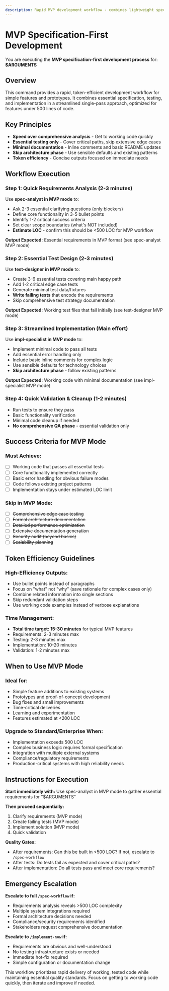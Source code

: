 ```yaml
---
description: Rapid MVP development workflow - combines lightweight specification, essential testing, and implementation in a single streamlined pass for simple features
---
```


# MVP Specification-First Development

You are executing the **MVP specification-first development process** for: **$ARGUMENTS**

## Overview
This command provides a rapid, token-efficient development workflow for simple features and prototypes. It combines essential specification, testing, and implementation in a streamlined single-pass approach, optimized for features under 500 lines of code.

## Key Principles
- **Speed over comprehensive analysis** - Get to working code quickly
- **Essential testing only** - Cover critical paths, skip extensive edge cases  
- **Minimal documentation** - Inline comments and basic README updates
- **Skip architecture phase** - Use sensible defaults and existing patterns
- **Token efficiency** - Concise outputs focused on immediate needs

## Workflow Execution

### Step 1: Quick Requirements Analysis (2-3 minutes)
Use **spec-analyst in MVP mode** to:
- Ask 2-3 essential clarifying questions (only blockers)
- Define core functionality in 3-5 bullet points
- Identify 1-2 critical success criteria
- Set clear scope boundaries (what's NOT included)
- **Estimate LOC** - confirm this should be <500 LOC for MVP workflow

**Output Expected:** Essential requirements in MVP format (see spec-analyst MVP mode)

### Step 2: Essential Test Design (2-3 minutes)
Use **test-designer in MVP mode** to:
- Create 3-6 essential tests covering main happy path
- Add 1-2 critical edge case tests
- Generate minimal test data/fixtures
- **Write failing tests** that encode the requirements
- Skip comprehensive test strategy documentation

**Output Expected:** Working test files that fail initially (see test-designer MVP mode)

### Step 3: Streamlined Implementation (Main effort)
Use **impl-specialist in MVP mode** to:
- Implement minimal code to pass all tests
- Add essential error handling only
- Include basic inline comments for complex logic
- Use sensible defaults for technology choices
- **Skip architecture phase** - follow existing patterns

**Output Expected:** Working code with minimal documentation (see impl-specialist MVP mode)

### Step 4: Quick Validation & Cleanup (1-2 minutes)
- Run tests to ensure they pass
- Basic functionality verification
- Minimal code cleanup if needed
- **No comprehensive QA phase** - essential validation only

## Success Criteria for MVP Mode

### Must Achieve:
- [ ] Working code that passes all essential tests
- [ ] Core functionality implemented correctly
- [ ] Basic error handling for obvious failure modes
- [ ] Code follows existing project patterns
- [ ] Implementation stays under estimated LOC limit

### Skip in MVP Mode:
- [ ] ~~Comprehensive edge case testing~~
- [ ] ~~Formal architecture documentation~~
- [ ] ~~Detailed performance optimization~~
- [ ] ~~Extensive documentation generation~~
- [ ] ~~Security audit (beyond basics)~~
- [ ] ~~Scalability planning~~

## Token Efficiency Guidelines

### High-Efficiency Outputs:
- Use bullet points instead of paragraphs
- Focus on "what" not "why" (save rationale for complex cases only)
- Combine related information into single sections
- Skip redundant validation steps
- Use working code examples instead of verbose explanations

### Time Management:
- **Total time target: 15-30 minutes** for typical MVP features
- Requirements: 2-3 minutes max
- Testing: 2-3 minutes max  
- Implementation: 10-20 minutes
- Validation: 1-2 minutes max

## When to Use MVP Mode

### Ideal for:
- Simple feature additions to existing systems
- Prototypes and proof-of-concept development
- Bug fixes and small improvements
- Time-critical deliveries
- Learning and experimentation
- Features estimated at <200 LOC

### Upgrade to Standard/Enterprise When:
- Implementation exceeds 500 LOC
- Complex business logic requires formal specification
- Integration with multiple external systems
- Compliance/regulatory requirements
- Production-critical systems with high reliability needs

## Instructions for Execution

**Start immediately with:** Use spec-analyst in MVP mode to gather essential requirements for "$ARGUMENTS"

**Then proceed sequentially:**
1. Clarify requirements (MVP mode)
2. Create failing tests (MVP mode) 
3. Implement solution (MVP mode)
4. Quick validation

**Quality Gates:**
- After requirements: Can this be built in <500 LOC? If not, escalate to `/spec-workflow`
- After tests: Do tests fail as expected and cover critical paths?
- After implementation: Do all tests pass and meet core requirements?

## Emergency Escalation

**Escalate to full `/spec-workflow` if:**
- Requirements analysis reveals >500 LOC complexity
- Multiple system integrations required
- Formal architecture decisions needed
- Compliance/security requirements identified
- Stakeholders request comprehensive documentation

**Escalate to `/implement-now` if:**
- Requirements are obvious and well-understood
- No testing infrastructure exists or needed
- Immediate hot-fix required
- Simple configuration or documentation change

This workflow prioritizes rapid delivery of working, tested code while maintaining essential quality standards. Focus on getting to working code quickly, then iterate and improve if needed.